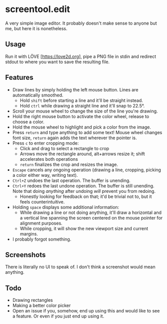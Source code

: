 # screentool.edit
A very simple image editor. It probably doesn't make sense to anyone but me, but here it is nonetheless.

## Usage
Run it with LÖVE [https://love2d.org], pipe a PNG file in stdin and redirect stdout to where you want to save the resulting file.

## Features
* Draw lines by simply holding the left mouse button. Lines are automatically smoothed.
  * Hold `shift` before starting a line and it'll be straight instead.
  * Hold `ctrl` while drawing a straight line and it'll snap to 22.5°.
* Scroll your mouse wheel to change the size of the line you're drawing.
* Hold the right mouse button to activate the color wheel, release to choose a color.
* Hold the mouse wheel to highlight and pick a color from the image.
* Press `return` and type anything to add some text! Mouse wheel changes font size, `return` again adds the text wherever the pointer is.
* Press `c` to enter cropping mode:
  * Click and drag to select a rectangle to crop
  * Arrows move the rectangle around, alt+arrows resize it; shift accelerates both operations
  * `return` finalizes the crop and resizes the image.
* `Escape` cancels any ongoing operation (drawing a line, cropping, picking a color either way, writing text).
* `Ctrl+Z` undoes the last operation. The buffer is unending.
* `Ctrl+Y` redoes the last undone operation. The buffer is still unending. Note that doing *anything* after undoing *will* prevent you from redoing.
  * Honestly looking for feedback on that; it'd be trivial not to, but it feels counterintuitive.
* Holding `space` displays some additional information:
  * While drawing a line or not doing anything, it'll draw a horizontal and a vertical line spanning the screen centered on the mouse pointer for alignment purposes.
  * While cropping, it will show the new viewport size and current margins.
* I probably forgot something.

## Screenshots
There is literally no UI to speak of. I don't think a screenshot would mean anything.

## Todo
* Drawing rectangles
* Making a better color picker
* Open an issue if you, somehow, end up using this and would like to see a feature. Or even if you just end up using it.